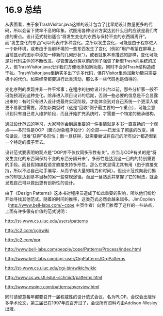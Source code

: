 # 16.9 总结

从表面看，由于象TrashVisitor.java这样的设计包含了比早期设计数量更多的代码，所以会留下效率不高的印象。试图用各种设计方案达到什么目的应该是我们考虑的重点。设计范式特别适合“将发生变化的东西与保持不变的东西隔离开”。而“发生变化的东西”可以代表许多种变化。之所以发生变化，可能是由于程序进入一个新环境，或者由于当前环境的一些东西发生了变化（例如“用户希望在屏幕上当前显示的图示中添加一种新的几何形状”）。或者就象本章描述的那样，变化可能是对代码主体的不断改进。尽管废品分类以前的例子强调了新型Trash向系统的加入，但TrashVisitor.java允许我们方便地添加新功能，同时不会对Trash结构造成干扰。TrashVisitor.java里确实多出了许多代码，但在Visitor里添加新功能只需要极小的代价。如果经常都要进行此类活动，那么多一些代码也是值得的。

变化序列的发现并非一件平常事；在程序的初始设计出台以前，那些分析家一般不可能预测到这种变化。除非进入项目设计的后期，否则一些必要的信息是不会显露出来的：有时只有进入设计或最终实现阶段，才能体会到对自己系统一个更深入或更不易察觉需要。添加新类型时（这是“回收”例子最主要的一个重点），可能会意识到只有自己进入维护阶段，而且开始扩充系统时，才需要一个特定的继承结构。

通过设计范式的学习，大家可体会到最重要的一件事情就是本书一直宣扬的一个观点——多形性是OOP（面向对象程序设计）的全部——已发生了彻底的改变。换句话说，很难“获得”多形性；而一旦获得，就需要尝试将自己的所有设计都造型到一个特定的模子里去。

设计范式要表明的观点是“OOP并不仅仅同多形性有关”。应当与OOP有关的是“将发生变化的东西同保持不变的东西分隔开来”。多形性是达到这一目的的特别重要的手段。而且假如编程语言直接支持多形性，那么它就显得尤其有用（由于直接支持，所以不必自己动手编写，从而节省大量的精力和时间）。但设计范式向我们揭示的却是达到基本目标的另一些常规途径。而且一旦熟悉并掌握了它的用法，就会发现自己可以做出更有创新性的设计。

由于《Design Patterns》这本书对程序员造成了如此重要的影响，所以他们纷纷开始寻找其他范式。随着的时间的推移，这类范式必然会越来越多。JimCoplien（http://www.bell-labs.com/~cope 主页作者）向我们推荐了这样的一些站点，上面有许多很有价值的范式说明：

http://st-www.cs.uiuc.edu/users/patterns

http://c2.com/cgi/wiki

http://c2.com/ppr

http://www.bell-labs.com/people/cope/Patterns/Process/index.html

http://www.bell-labs.com/cgi-user/OrgPatterns/OrgPatterns

http://st-www.cs.uiuc.edu/cgi-bin/wikic/wikic

http://www.cs.wustl.edu/~schmidt/patterns.html

http://www.espinc.com/patterns/overview.html

同时请留意每年都要召开一届权威性的设计范式会议，名为PLOP。会议会出版许多学术论文，第三届已在1997年底召开过了，会议所有资料均由Addison-Wesley出版。
